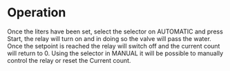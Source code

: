 # Operation

Once the liters have been set, select the selector on AUTOMATIC and press Start, the relay will turn on and in doing so the valve will pass the water.
Once the setpoint is reached the relay will switch off and the current count will return to 0.
Using the selector in MANUAL it will be possible to manually control the relay or reset the Current count.
